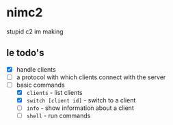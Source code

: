 # nimc2

stupid c2 im making

## le todo's
- [X] handle clients
- [ ] a protocol with which clients connect with the server
- [ ] basic commands
    - [X] `clients` - list clients
    - [X] `switch [client id]` - switch to a client
    - [ ] `info` - show information about a client
    - [ ] `shell` - run commands 
